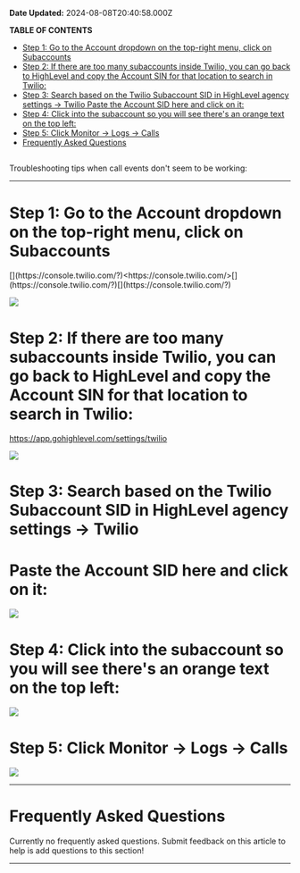 **Date Updated:** 2024-08-08T20:40:58.000Z

**TABLE OF CONTENTS**

  
* [Step 1: Go to the Account dropdown on the top-right menu, click on Subaccounts](#Step-1%3A-Go-to-the-Account-dropdown-on-the-top-right-menu,-click-on-Subaccounts)
* [Step 2: If there are too many subaccounts inside Twilio, you can go back to HighLevel and copy the Account SIN for that location to search in Twilio:](#Step-2%3A-If-there-are-too-many-subaccounts-inside-Twilio,-you-can-go-back-to-HighLevel-and-copy-the-Account-SIN-for-that-location-to-search-in-Twilio%3A)
* [Step 3: Search based on the Twilio Subaccount SID in HighLevel agency settings -> Twilio](#Step-3%3A-Search-based-on-the-Twilio-Subaccount-SID-in-HighLevel-agency-settings--%3E-Twilio)[ Paste the Account SID here and click on it:](#Paste-the-Account-SID-here-and-click-on-it%3A)
* [Step 4: Click into the subaccount so you will see there's an orange text on the top left:](#Step-4%3A-Click-into-the-subaccount-so-you-will-see-there's-an-orange-text-on-the-top-left%3A)
* [Step 5: Click Monitor -> Logs -> Calls](#Step-5%3A-Click-Monitor--%3E-Logs--%3E-Calls)
* [Frequently Asked Questions](#Frequently-Asked-Questions)

##   

Troubleshooting tips when call events don't seem to be working:
  
  
---

  
# **Step 1: Go to the Account dropdown on the top-right menu, click on Subaccounts**

[](https://console.twilio.com/?)[](https://console.twilio.com/?)<https://console.twilio.com/>[](https://console.twilio.com/?)[](https://console.twilio.com/?)

**![](https://s3.amazonaws.com/cdn.freshdesk.com/data/helpdesk/attachments/production/155030245668/original/2UZ9UXiJUB8yzQax2awRKpSDsO1cwWi9YA.jpg?1722439780)**

# **Step 2: If there are too many subaccounts inside Twilio, you can go back to HighLevel and copy the Account SIN for that location to search in Twilio:**

[](https://app.gohighlevel.com/settings/twilio)[](https://app.gohighlevel.com/settings/twilio)<https://app.gohighlevel.com/settings/twilio>

  
**![](https://s3.amazonaws.com/cdn.freshdesk.com/data/helpdesk/attachments/production/155030245849/original/SC-aR7lGucAV55uy7fzu7Jecf-_zGHXk_g.jpg?1722439895)**  

# **Step 3: Search based on the Twilio Subaccount SID in HighLevel agency settings -> Twilio**

# **Paste the Account SID here and click on it:**

  
![](https://s3.amazonaws.com/cdn.freshdesk.com/data/helpdesk/attachments/production/155030245953/original/JK9C4kVg5rsfngTdl9tkPF_O_gAJJtyRyg.jpg?1722439949)  

# **Step 4: Click into the subaccount so you will see there's an orange text on the top left:**

  
**![](https://s3.amazonaws.com/cdn.freshdesk.com/data/helpdesk/attachments/production/155030246094/original/Jgop_ReChK76riHvQqT5mpbsMJoFrpRpog.jpg?1722440074)**  
  
  
# **Step 5: Click Monitor -> Logs -> Calls**

**![](https://s3.amazonaws.com/cdn.freshdesk.com/data/helpdesk/attachments/production/155030246207/original/cSXTljTIVRB3_nUJCBEYONlhBs3-bYjRhw.jpg?1722440162)**  

---

# **Frequently Asked Questions**

Currently no frequently asked questions. Submit feedback on this article to help is add questions to this section!

---
  
  